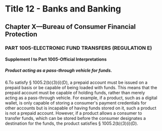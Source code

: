 
# Title 12 - Banks and Banking
## Chapter X—Bureau of Consumer Financial Protection
### PART 1005-ELECTRONIC FUND TRANSFERS (REGULATION E)
#### Supplement I to Part 1005-Official Interpretations
##### Product acting as a pass-through vehicle for funds.

6.To satisfy § 1005.2(b)(3)(i)(D), a prepaid account must be issued on a prepaid basis or be capable of being loaded with funds. This means that the prepaid account must be capable of holding funds, rather than merely acting as a pass-through vehicle. For example, if a product, such as a digital wallet, is only capable of storing a consumer's payment credentials for other accounts but is incapable of having funds stored on it, such a product is not a prepaid account. However, if a product allows a consumer to transfer funds, which can be stored before the consumer designates a destination for the funds, the product satisfies § 1005.2(b)(3)(i)(D).
